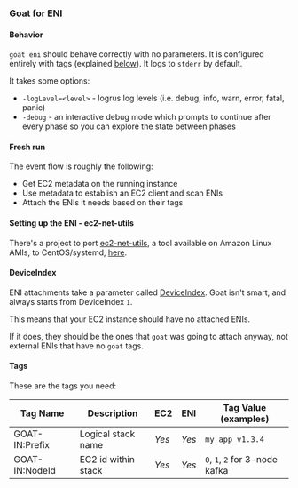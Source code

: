### Goat for ENI

#### Behavior

`goat eni` should behave correctly with no parameters. It is configured entirely with tags (explained [below](#tags)). It logs to `stderr` by default.

It takes some options:

* `-logLevel=<level>` - logrus log levels (i.e. debug, info, warn, error, fatal, panic)
* `-debug` - an interactive debug mode which prompts to continue after every phase so you can explore the state between phases

#### Fresh run

The event flow is roughly the following:

* Get EC2 metadata on the running instance
* Use metadata to establish an EC2 client and scan ENIs
* Attach the ENIs it needs based on their tags

#### Setting up the ENI - ec2-net-utils

There's a project to port [ec2-net-utils](https://docs.aws.amazon.com/AWSEC2/latest/UserGuide/using-eni.html#ec2-net-utils), a tool available on Amazon Linux AMIs, to CentOS/systemd, [here](https://github.com/etuttle/ec2-utils).


#### DeviceIndex

ENI attachments take a parameter called [DeviceIndex](https://docs.aws.amazon.com/AWSCloudFormation/latest/UserGuide/aws-resource-ec2-network-interface-attachment.html). Goat isn't smart, and always starts from DeviceIndex `1`.

This means that your EC2 instance should have no attached ENIs.

If it does, they should be the ones that `goat` was going to attach anyway, not external ENIs that have no `goat` tags.

#### Tags

These are the tags you need:

| Tag Name             | Description             | EC2     | ENI    | Tag Value (examples)                                             |
| -------------------- | ----------------------- | ------- | -----  | ---------------------------------------------------------------- |
| GOAT-IN:Prefix       | Logical stack name      | *Yes*   | *Yes*  | `my_app_v1.3.4`                                                  |
| GOAT-IN:NodeId       | EC2 id within stack     | *Yes*   | *Yes*  | `0`, `1`, `2` for 3-node kafka                                   |
